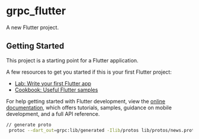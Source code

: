 # grpc_flutter

A new Flutter project.

## Getting Started

This project is a starting point for a Flutter application.

A few resources to get you started if this is your first Flutter project:

- [Lab: Write your first Flutter app](https://docs.flutter.dev/get-started/codelab)
- [Cookbook: Useful Flutter samples](https://docs.flutter.dev/cookbook)

For help getting started with Flutter development, view the
[online documentation](https://docs.flutter.dev/), which offers tutorials,
samples, guidance on mobile development, and a full API reference.


```bash
// generate proto
 protoc --dart_out=grpc:lib/generated -Ilib/protos lib/protos/news.proto --plugin=protoc-gen-dart=$HOME/.pub-cache/bin/protoc-gen-dart
```
